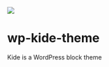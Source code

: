 ![](https://img.shields.io/github/license/Frollio/wp-kide-theme)
  
# wp-kide-theme
Kide is a WordPress block theme
